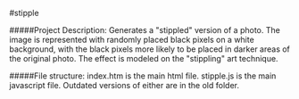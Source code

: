 #stipple

#####Project Description:
Generates a "stippled" version of a photo. The image is represented with randomly placed black pixels on a white background, with the black pixels more likely to be placed in darker areas of the original photo. The effect is modeled on the "stippling" art technique.

#####File structure:
index.htm is the main html file. stipple.js is the main javascript file. Outdated versions of either are in the old folder.